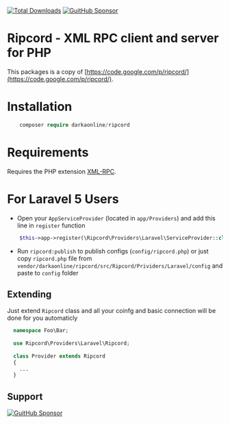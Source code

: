[![Total Downloads](https://poser.pugx.org/DarkaOnLine/Ripcord/downloads.svg)](https://packagist.org/packages/DarkaOnLine/Ripcord)
[![GuitHub Sponsor](https://img.shields.io/static/v1?label=Sponsor%20Ripcord&message=%E2%9D%A4&logo=GitHub)](https://github.com/sponsors/DarkaOnLine)

Ripcord - XML RPC client and server for PHP
==========

This packages is a copy of [https://code.google.com/p/ripcord/](https://code.google.com/p/ripcord/).


Installation
============

```php
    composer require darkaonline/ripcord
```

Requirements
============
Requires the PHP extension [XML-RPC](https://www.php.net/manual/en/book.xmlrpc.php).

For Laravel 5 Users
============

- Open your `AppServiceProvider` (located in `app/Providers`) and add this line in `register` function
```php
    $this->app->register(\Ripcord\Providers\Laravel\ServiceProvider::class);
```
- Run `ripcord:publish` to publish configs (`config/ripcord.php`) or just copy `ripcord.php` file from `vendor/darkaonline/ripcord/src/Ripcord/Prividers/Laravel/config` and paste to `config` folder

## Extending

Just extend `Ripcord` class and all your coinfg and basic connection will be done for you automaticly

```php
  namespace Foo\Bar;
  
  use Ripcord\Providers\Laravel\Ripcord;
  
  class Provider extends Ripcord
  {
    ...
  }
```


## Support
[![GuitHub Sponsor](https://img.shields.io/static/v1?label=Sponsor%20Ripcord&message=%E2%9D%A4&logo=GitHub)](https://github.com/sponsors/DarkaOnLine)
